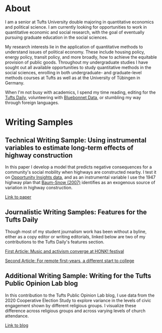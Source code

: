 # About

I am a senior at Tufts University double majoring in quantitative economics and political science. I am currently looking for opportunities to work in quantitative economic and social research, with the goal of eventually pursuing graduate education in the social sciences.

My research interests lie in the application of quantitative methods to understand issues of political economy. These include housing policy, energy policy, transit policy, and more broadly, how to achieve the equitable provision of public goods. Throughout my undergraduate studies I have sought out all available opportunities to study quantitative methods in the social sciences, enrolling in both undergraduate- and graduate-level methods courses at Tufts as well as at the University of Tübingen in Germany.

When I'm not busy with academics, I spend my time reading, editing for the [Tufts Daily](https://tuftsdaily.com), volunteering with [Bluebonnet Data](https://www.bluebonnetdata.org/), or stumbling my way through foreign languages.

# Writing Samples

## Technical Writing Sample: Using instrumental variables to estimate long-term effects of highway construction

In this paper I develop a model that predicts negative consequences for a community's social mobility when highways are constructed nearby. I test it on [Opportunity Insights data](https://opportunityinsights.org/data/), and as an instrumental variable I use the 1947 highway plan that [Baum-Snow (2007)](https://academic.oup.com/qje/article-abstract/122/2/775/1942140?redirectedFrom=fulltext) identifies as an exogenous source of variation in highway construction.

[Link to paper](https://drive.google.com/file/d/1E60NJEgX6LGKm1x6gMCycpgcsK23SeTD/view?usp=sharing)

## Journalistic Writing Samples: Features for the Tufts Daily

Though most of my student journalism work has been without a byline, either as a copy editor or writing editorials, linked below are two of my contributions to the Tufts Daily's features section.

[First Article: Music and activism converge at HONK! festival](https://tuftsdaily.com/features/2019/10/15/music-activism-converge-honk-festival/)

[Second Article: For remote first-years, a different start to college](https://tuftsdaily.com/features/2020/09/25/for-remote-first-years-a-different-start-to-college/)

## Additional Writing Sample: Writing for the Tufts Public Opinion Lab blog

In this contribution to the Tufts Public Opinion Lab blog, I use data from the 2020 Cooperative Election Study to explore variance in the levels of civic engagement shown by different religious groups. I visualize these difference across religious groups and across varying levels of church attendance.

[Link to blog](https://tufts-pol.medium.com/the-complicated-relationship-between-church-attendance-and-political-engagement-in-america-a432907810b2)

